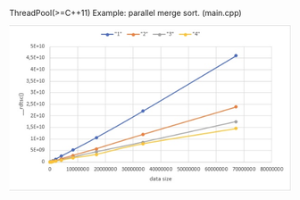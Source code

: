 ThreadPool(>=C++11)
Example: parallel merge sort. (main.cpp)

![performance](performance.jpg "parallel merge sort performance.")